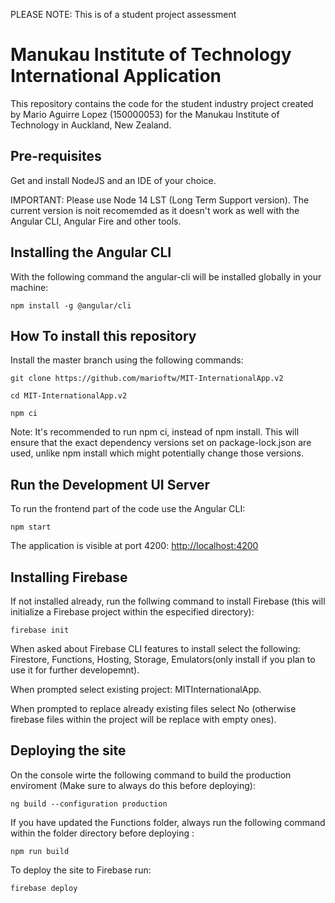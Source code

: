 
PLEASE NOTE: This is of a student project assessment

# Manukau Institute of Technology International Application

This repository contains the code for the student industry project created by Mario Aguirre Lopez (150000053) for the Manukau Institute of Technology in Auckland, New Zealand.

## Pre-requisites

Get and install NodeJS and an IDE of your choice.

IMPORTANT: Please use Node 14 LST (Long Term Support version). The current version is noit recomemded as it doesn't work as well with the Angular CLI, Angular Fire and other tools.

## Installing the Angular CLI

With the following command the angular-cli will be installed globally in your machine:

    npm install -g @angular/cli 

## How To install this repository

Install the master branch using the following commands:

    git clone https://github.com/marioftw/MIT-InternationalApp.v2

    cd MIT-InternationalApp.v2

    npm ci

Note: It's recommended to run npm ci, instead of npm install. This will ensure that the exact dependency versions set on package-lock.json are used, unlike npm install which might potentially change those versions.

## Run the Development UI Server

To run the frontend part of the code use the Angular CLI:

    npm start 

The application is visible at port 4200: [http://localhost:4200](http://localhost:4200)

## Installing Firebase

If not installed already, run the follwing command to install Firebase (this will initialize a Firebase project within the especified directory):

    firebase init

When asked about Firebase CLI features to install select the following: Firestore, Functions, Hosting, Storage, Emulators(only install if you plan to use it for further developemnt).

When prompted select existing project: MITInternationalApp.

When prompted to replace already existing files select No (otherwise firebase files within the project will be replace with empty ones).

## Deploying the site

On the console wirte the following command to build the production enviroment (Make sure to always do this before deploying):

    ng build --configuration production

If you have updated the Functions folder, always run the following command within the folder directory before deploying :

    npm run build

To deploy the site to Firebase run:

    firebase deploy




